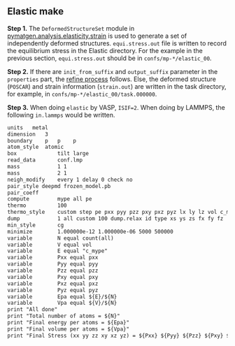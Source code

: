 ## Elastic make

**Step 1.** The `DeformedStructureSet` module in [pymatgen.analysis.elasticity.strain](https://pymatgen.org/pymatgen.analysis.elasticity.strain.html) is used to generate a set of independently deformed structures. `equi.stress.out` file is written to record the equilibrium stress in the Elastic directory. For the example in the previous section, `equi.stress.out` should be in `confs/mp-*/elastic_00`.

**Step 2.** If there are `init_from_suffix` and `output_suffix` parameter in the `properties` part, the [refine process](https://github.com/deepmodeling/dpgen/wiki/Refine:-get-started-and-input-examples) follows. Else, the deformed structure (`POSCAR`) and strain information (`strain.out`) are written in the task directory, for example, in `confs/mp-*/elastic_00/task.000000`.

**Step 3.** When doing `elastic` by VASP, `ISIF=2`. When doing by LAMMPS, the following `in.lammps` would be written.

```txt
units 	metal
dimension	3
boundary	p	p    p
atom_style	atomic
box             tilt large
read_data       conf.lmp
mass            1 1
mass            2 1
neigh_modify    every 1 delay 0 check no
pair_style deepmd frozen_model.pb
pair_coeff
compute         mype all pe
thermo          100
thermo_style    custom step pe pxx pyy pzz pxy pxz pyz lx ly lz vol c_mype
dump            1 all custom 100 dump.relax id type xs ys zs fx fy fz
min_style       cg
minimize        1.000000e-12 1.000000e-06 5000 500000
variable        N equal count(all)
variable        V equal vol
variable        E equal "c_mype"
variable        Pxx equal pxx
variable        Pyy equal pyy
variable        Pzz equal pzz
variable        Pxy equal pxy
variable        Pxz equal pxz
variable        Pyz equal pyz
variable        Epa equal ${E}/${N}
variable        Vpa equal ${V}/${N}
print "All done"
print "Total number of atoms = ${N}"
print "Final energy per atoms = ${Epa}"
print "Final volume per atoms = ${Vpa}"
print "Final Stress (xx yy zz xy xz yz) = ${Pxx} ${Pyy} ${Pzz} ${Pxy} ${Pxz} ${Pyz}"
```
